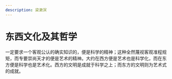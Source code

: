 ```yaml
---
description: 梁漱溟
---
```


# 东西文化及其哲学

一定要求一个客观公认的确实知识的，便是科学的精神；这种全然蔑视客观准程规矩，而专要崇尚天才的便是艺术的精神。大约在西方便是艺术也是科学化，而在东方便是科学也是艺术化。西方的文明是成就于科学之上；而东方的文明则为艺术式的成就。

